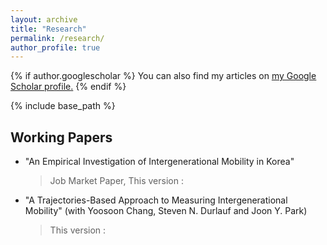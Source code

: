 ```yaml
---
layout: archive
title: "Research"
permalink: /research/
author_profile: true
---
```


{% if author.googlescholar %}
  You can also find my articles on <u><a href="{{author.googlescholar}}">my Google Scholar profile</a>.</u>
{% endif %}

{% include base_path %}

Working Papers
-----
* "An Empirical Investigation of Intergenerational Mobility in Korea" 
  > Job Market Paper, This version : 
* "A Trajectories-Based Approach to Measuring Intergenerational Mobility" (with Yoosoon Chang, Steven N. Durlauf and Joon Y. Park)
  > This version : 


